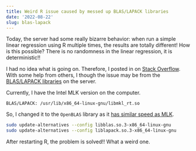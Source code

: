 ```yaml
---
title: Weird R issue caused by messed up BLAS/LAPACK libraries
date: '2022-08-22'
slug: blas-lapack
---
```


Today, the server had some really bizarre behavior: when run a simple linear regression using R multiple times, the results are totally different! How is this possible? There is no randomness in the linear regression, it is deterministic!!

I had no idea what is going on. Therefore, I posted in on [Stack Overflow](https://stackoverflow.com/questions/73451244/why-running-the-same-r-lm-code-gives-different-results/73452500#73452500). With some help from others, I though the issue may be from the [BLAS/LAPACK libraries](https://csantill.github.io/RPerformanceWBLAS/) on the server.

Currently, I have the Intel MLK version on the computer.

```
BLAS/LAPACK: /usr/lib/x86_64-linux-gnu/libmkl_rt.so
```

So, I changed it to the `OpenBLAS` library as it [has similar speed as MLK](https://csantill.github.io/RPerformanceWBLAS/).

```bash
sudo update-alternatives --config libblas.so.3-x86_64-linux-gnu
sudo update-alternatives --config liblapack.so.3-x86_64-linux-gnu
```

After restarting R, the problem is solved!! What a weird one.
